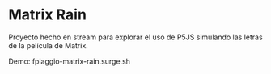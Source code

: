 # Matrix Rain

Proyecto hecho en stream para explorar el uso de P5JS simulando las letras de la película de Matrix.

Demo: fpiaggio-matrix-rain.surge.sh
